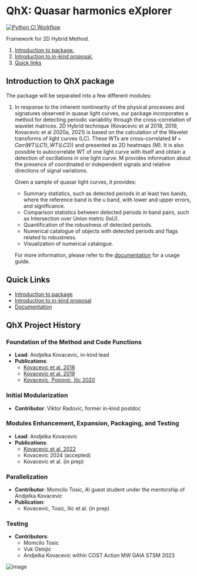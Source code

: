 # QhX: Quasar harmonics eXplorer
[![Python CI Workflow](https://github.com/lionandjelka/QhX_new_dynamical/actions/workflows/CI-pylint.yml/badge.svg)](https://github.com/lionandjelka/QhX_new_dynamical/actions/workflows/CI-pylint.yml)

Framework for 2D Hybrid Method.

<ol>
  <li><a href="#intro">Introduction to package.</a></li>
  <li><a href="#inkind">Introduction to in-kind proposal.</a></li>
  <li><a href="#quick-links">Quick links</a></li>
</ol>

## Introduction to QhX package

The package will be separated into a few different modules:

1. In response to the inherent nonlinearity of the physical processes and signatures observed in quasar light curves, our package incorporates a method for detecting periodic variability through the cross-correlation of wavelet matrices. 2D Hybrid technique (Kovacevic et al 2018, 2019, Kovacevic et al 2020a, 2021) is based on the calculation of the Wavelet transforms of light curves (LC). These WTs are cross-correlated 𝑀 = 𝐶𝑜𝑟𝑟(𝑊𝑇(𝐿𝐶1), 𝑊𝑇(𝐿𝐶2)) and presented as 2D heatmaps (M). It is also possible to autocorrelate WT of one light curve with itself and obtain a detection of oscillations in one light curve. M provides information about the presence of coordinated or independent signals and relative directions of signal variations.

    Given a sample of quasar light curves, it provides:
    - Summary statistics, such as detected periods in at least two bands, where the reference band is the u band, with lower and upper errors, and significance.
    - Comparison statistics between detected periods in band pairs, such as Intersection over Union metric (IoU).
    - Quantification of the robustness of detected periods.
    - Numerical catalogue of objects with detected periods and flags related to robustness.
    - Visualization of numerical catalogue.

    For more information, please refer to the [documentation](https://lionandjelka.github.io/QhX1/introduction.html) for a usage guide.

## Quick Links

- [Introduction to package](#intro)
- [Introduction to in-kind proposal](#inkind)
- [Documentation](https://lionandjelka.github.io/QhX1/introduction.html)

## QhX Project History

### Foundation of the Method and Code Functions
- **Lead**: Andjelka Kovacevic, in-kind lead
- **Publications**:
  - [Kovacevic et al. 2018](https://ui.adsabs.harvard.edu/abs/2018MNRAS.475.2051K/abstract)
  - [Kovacevic et al. 2019](https://ui.adsabs.harvard.edu/abs/2019ApJ...871...32K/abstract)
  - [Kovacevic, Popovic, Ilic 2020](https://ui.adsabs.harvard.edu/abs/2020OAst...29...51K/abstract)

### Initial Modularization
- **Contributor**: Viktor Radovic, former in-kind postdoc

### Modules Enhancement, Expansion, Packaging, and Testing
- **Lead**: Andjelka Kovacevic
- **Publications**:
  - [Kovacevic et al. 2022](https://www.mdpi.com/2227-7390/10/22/4278)
  - Kovacevic 2024 (accepted)
  - Kovacevic et al. (in prep)

### Parallelization
- **Contributor**: Momcilo Tosic, AI guest student under the mentorship of Andjelka Kovacevic
- **Publication**:
  - Kovacevic, Tosic, Ilic et al. (in prep)

### Testing
- **Contributors**:
  - Momcilo Tosic
  - Vuk Ostojic
  - Andjelka Kovacevic within COST Action MW GAIA STSM 2023

![image](https://user-images.githubusercontent.com/78701856/191952700-d104bc04-72a4-4258-961b-2c139619e673.png)

